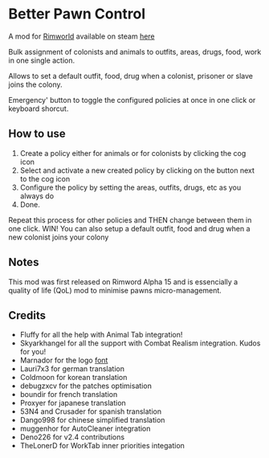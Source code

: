 ﻿# Better Pawn Control 

A mod for [Rimworld](https://rimworldgame.com/) available on steam [here](https://steamcommunity.com/sharedfiles/filedetails/?id=1541460369)

Bulk assignment of colonists and animals to outfits, areas, drugs, food, work in one single action.

Allows to set a default outfit, food, drug when a colonist, prisoner or slave joins the colony. 

Emergency' button to toggle the configured policies at once in one click or keyboard shorcut. 

## How to use
1. Create a policy either for animals or for colonists by clicking the cog icon
2. Select and activate a new created policy by clicking on the button next to the cog icon
3. Configure the policy by setting the areas, outfits, drugs, etc as you always do
4. Done.

Repeat this process for other policies and THEN change between them in one click. WIN!
You can also setup a default outfit, food and drug when a new colonist joins your colony</content>

## Notes

This mod was first released on Rimword Alpha 15 and is essencially a quality of life (QoL) mod to minimise pawns micro-management. 

## Credits
- Fluffy for all the help with Animal Tab integration!
- Skyarkhangel for all the support with Combat Realism integration. Kudos for you!
- Marnador for the logo [font](https://ludeon.com/forums/index.php?topic=11022.0)
- Lauri7x3 for german translation
- Coldmoon for korean translation
- debugzxcv for the patches optimisation
- boundir for french translation
- Proxyer for japanese translation
- 53N4 and Crusader for spanish translation
- Dango998 for chinese simplified translation
- muggenhor for AutoCleaner integration
- Deno226 for v2.4 contributions
- TheLonerD for WorkTab inner priorities integation
